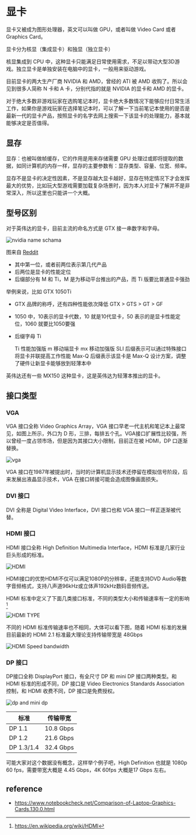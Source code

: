 # 显卡
显卡又被成为图形处理器，英文可以叫做 GPU，或者叫做 Video Card 或者 Graphics Card。

显卡分为核显（集成显卡）和独显（独立显卡）

核显集成到 CPU 中，这种显卡只能满足日常使用需求，不足以带动大型3D游戏。独立显卡是单独安装在电脑中的显卡，一般用来驱动游戏。

目前显卡的两大生产厂商 NVIDIA 和 AMD，曾经的 ATI 被 AMD 收购了。所以会见到很多人简称 N 卡和 A 卡，分别代指的就是 NVIDIA 的显卡和 AMD 的显卡。

对于绝大多数非游戏玩家在选购笔记本时，显卡绝大多数情况下能够应付日常生活工作，如果你是游戏玩家在选择笔记本时，可以了解一下当前笔记本使用的是否是最新一代的显卡产品，按照显卡的名字去网上搜索一下该显卡的处理能力，基本就能够决定是否值得。
 
## 显存
显存：也被叫做帧缓存，它的作用是用来存储需要 GPU 处理过或即将提取的数据，如同计算机的内存一样，显存的主要参数有：显存类型、容量、位宽、频率。


显存不是显卡的决定性因素，不是显存越大显卡越好，显存在特定情况下才会发挥最大的优势，比如玩大型游戏需要加载复杂场景时，因为本人对显卡了解并不是非常深入，所以这里也只能讲一个大概。

## 型号区别

对于英伟达的显卡，目前主流的命名方式是 GTX 接一串数字和字母。


![nvidia name schama](../imgs/nvidia-amd-name-schama.png)

图来自 [Reddit](https://www.reddit.com/r/pcmasterrace/comments/4wzer6/i_made_a_chart_explaining_amd_and_nvidias_gpu/)

- 其中第一位，或者前两位表示第几代产品
- 后两位是显卡的性能定位
- 后缀部分有 M 和 Ti，M 是为移动平台推出的产品，而 Ti 版要比普通显卡强劲

举例来说，比如 GTX 1050Ti

- GTX 品牌的称呼，还有四种性能依次降低 GTX > GTS > GT > GF 
- 1050 中，10表示的显卡代数，10 就是10代显卡，50 表示的是显卡性能定位，1060 就要比1050要强
- 后缀字母 Ti

    Ti 性能加强版
    m 移动端显卡
    mx 移动加强版
    SLI 后缀表示可以通过特殊接口将显卡并联提高工作性能
    Max-Q 后缀表示该显卡是 Max-Q 设计方案，调整了硬件让新显卡能够放到轻薄本中

英伟达还有一些 MX150 这种显卡，这是英伟达为轻薄本推出的显卡。
 
## 接口类型

### VGA
VGA 接口全称 Video Graphics Array，VGA 接口早老一代主机和笔记本上最常见，如图上所示，外口为 D 形，三排，每排五个孔。VGA接口扩展性比较强，所以曾经一度占领市场，但是因为其接口大小限制，目前正在被 HDMI，DP 口逐渐替换。

![vga](../imgs/vga.jpg)

VGA 接口在1987年被提出时，当时的计算机显示技术还停留在模拟信号阶段，后来发展出液晶显示技术，VGA 在接口转接可能会造成图像画面损失。

### DVI 接口
DVI 全称是 Digital Video Interface，DVI 接口也和 VGA 接口一样正逐渐被代替。

### HDMI 接口
HDMI 接口全称 High Definition Multimedia Interface，HDMI 标准是几家行业巨头形成的标准。

![HDMI](../imgs/hdmi.jpg)

HDMI接口的优势HDMI不仅可以满足1080P的分辨率，还能支持DVD Audio等数字音频格式，支持八声道96kHz或立体声192kHz数码音频传送。

HDMI 标准中定义了下面几类接口标准，不同的类型大小和传输速率有一定的影响[^hdmi]

![HDMI TYPE](../imgs/HDMI_Connector_Types.png)

[^hdmi]: https://en.wikipedia.org/wiki/HDMI

不同的 HDMI 标准传输速率也不相同，大体可以看下图，随着 HDMI 标准的发展目前最新的 HDMI 2.1 标准最大理论支持传输带宽是 48Gbps

![HDMI Speed bandwidth](../imgs/HDMI_Signal_Bandwidth_Chart_2048x2048.png)

### DP 接口
 DP接口全称 DisplayPort 接口，有全尺寸 DP 和 mini DP 接口两种类型。和 HDMI 标准的形成不同，DP 接口是 Video Electronics Standards Association 控制，和 HDMI 收费不同，DP 接口是免费授权。
 
 ![dp and mini dp](../imgs/dp-and-mini-dp.jpg)
 
 
 标准        | 传输带宽 
 -----------|------------
 DP 1.1     | 10.8 Gbps
 DP 1.2     | 21.6 Gbps
 DP 1.3/1.4 | 32.4 Gbps
 
 可能大家对这个数据没有概念，这样举个例子吧，High Definition 也就是 1080p 60 fps，需要带宽大概是 4.45 Gbps，4K 60fps 大概是17 Gbps 左右。
 
 ## reference
 
 - <https://www.notebookcheck.net/Comparison-of-Laptop-Graphics-Cards.130.0.html>